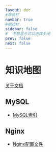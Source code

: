 ```yaml
---
layout: doc
#导航栏
navbar: true
#侧边栏
sidebar: false
#  不想显示可以选择关闭
prev: false
next: false
---
```

# 知识地图

[关于文档](./README.md)

## MySQL
* [MySQL索引](/docs/MySQL/MySQL索引.md#MySQL索引)
## Nginx
* [Nginx配置文件](/docs/Nginx/Nginx配置文件.md#Nginx配置文件)